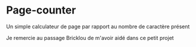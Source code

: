 # Page-counter
Un simple calculateur de page par rapport au nombre de caractère présent

Je remercie au passage Bricklou de m'avoir aidé dans ce petit projet
